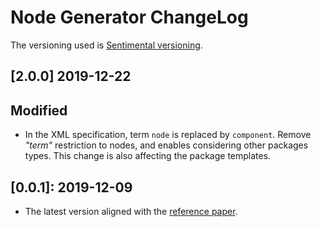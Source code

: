 # Node Generator ChangeLog

The versioning used is [Sentimental versioning][sentimental].

[sentimental]: http://sentimentalversioning.org/

## [2.0.0] 2019-12-22

## Modified

* In the XML specification, term `node` is replaced by `component`.
  Remove _"term"_ restriction to nodes, and enables considering other packages types.
  This change is also affecting the package templates.

## [0.0.1]: 2019-12-09

* The latest version aligned with the [reference paper](https://www.insticc.org/Primoris/Resources/PaperPdf.ashx?idPaper=78340).

